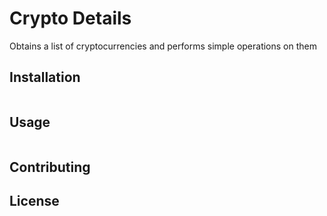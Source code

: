 # Crypto Details

Obtains a list of cryptocurrencies and performs simple operations on them

## Installation



```bash

```

## Usage

```python

```

## Contributing


## License

